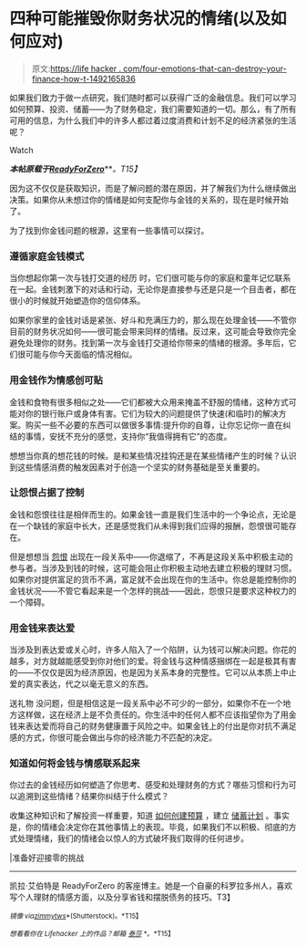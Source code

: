 # 四种可能摧毁你财务状况的情绪(以及如何应对)

> 原文:[https://life hacker . com/four-emotions-that-can-destroy-your-finance-how-t-1492165836](https://lifehacker.com/four-emotions-that-can-destroy-your-finances-and-how-t-1492165836)

如果我们致力于做一点研究，我们随时都可以获得广泛的金融信息。我们可以学习如何预算、投资、储蓄——为了财务稳定，我们需要知道的一切。那么，有了所有可用的信息，为什么我们中的许多人都过着过度消费和计划不足的经济紧张的生活呢？

Watch

***本帖原载于***[***ReadyForZero***](http://blog.readyforzero.com/hidden-emotional-factors-that-may-be-destroying-your-finances/)***。*T15】**

因为这不仅仅是获取知识，而是了解问题的潜在原因，并了解我们为什么继续做出决策。如果你从未想过你的情绪是如何支配你与金钱的关系的，现在是时候开始了。

为了找到你金钱问题的根源，这里有一些事情可以探讨。

### 遵循家庭金钱模式

当你想起你第一次与钱打交道的经历 时，它们很可能与你的家庭和童年记忆联系在一起。金钱刺激下的对话和行动，无论你是直接参与还是只是一个目击者，都在很小的时候就开始塑造你的信仰体系。

如果你家里的金钱对话是紧张、好斗和充满压力的，那么现在处理金钱——不管你目前的财务状况如何——很可能会带来同样的情绪。反过来，这可能会导致你完全避免处理你的财务。找到第一次与金钱打交道给你带来的情绪的根源。多年后，它们很可能与你今天面临的情况相似。

### 用金钱作为情感创可贴

金钱和食物有很多相似之处——它们都被大众用来掩盖不舒服的情绪，这种方式可能对你的银行账户或身体有害。它们为较大的问题提供了快速(和临时)的解决方案。购买一些不必要的东西可以做很多事情:提升你的自尊，让你忘记你一直在纠结的事情，安抚不充分的感觉，支持你“我值得拥有它”的态度。

想想当你真的想花钱的时候。是和某些情况挂钩还是在某些情绪产生的时候？认识到这些情感消费的触发因素对于创造一个坚实的财务基础是至关重要的。

### 让怨恨占据了控制

金钱和怨恨往往是相伴而生的。如果金钱一直是我们生活中的一个争论点，无论是在一个缺钱的家庭中长大，还是感觉我们从未得到我们应得的报酬，怨恨很可能存在。

但是想想当 [怨恨](https://lifehacker.com/check-your-resentment-to-avoid-burnout-says-googles-ma-5899740) 出现在一段关系中——你退缩了，不再是这段关系中积极主动的参与者。当涉及到钱的时候，这可能会阻止你积极主动地去建立积极的理财习惯。如果你对提供富足的货币不满，富足就不会出现在你的生活中。你总是能控制你的金钱状况——不管它看起来是一个怎样的挑战——因此，怨恨只是要求这种权力的一个障碍。

### 用金钱来表达爱

当涉及到表达爱或关心时，许多人陷入了一个陷阱，认为钱可以解决问题。你花的越多，对方就越能感受到你对他们的爱。将金钱与这种情感捆绑在一起是极其有害的——不仅仅是因为经济原因，也是因为关系本身的完整性。它可以从本质上中止爱的真实表达，代之以毫无意义的东西。

送礼物 没问题，但是相信这是一段关系中必不可少的一部分，如果你不在一个地方这样做，这在经济上是不负责任的。你生活中的任何人都不应该指望你为了用金钱来表达爱而将自己的财务健康置于风险之中。如果金钱上的付出是你对抗不满足感的方式，你很可能会做出与你的经济能力不匹配的决定。

### 知道如何将金钱与情感联系起来

你过去的金钱经历如何塑造了你思考、感受和处理财务的方式？哪些习惯和行为可以追溯到这些情绪？结果你纠结于什么模式？

收集这种知识和了解投资一样重要，知道 [如何创建预算](http://blog.readyforzero.com/how-to-create-a-budget/) ，建立 [储蓄计划](https://lifehacker.com/adult-budgeting-101-how-to-create-your-first-budget-in-1440446091) 。事实是，你的情绪会决定你在其他事情上的表现。毕竟，如果我们不以积极、彻底的方式处理情绪，我们的情绪会以惊人的方式破坏我们取得的任何进步。

|准备好迎接零的挑战

* * *

凯拉·艾伯特是 ReadyForZero 的客座博主。她是一个自豪的科罗拉多州人，喜欢写个人理财的情感方面，以及分享省钱和摆脱债务的技巧。T3】

<small>*镜像 via*</small>[<small>*zimmytws*</small>](http://www.shutterstock.com/gallery-50527p1.html)<small>*(Shutterstock)。*T15】</small>

<small>*想看看你在 Lifehacker 上的作品？邮箱*</small> [<small>*泰莎*</small>](https://mail.google.com/mail/?view=cm&fs=1&tf=1&to=tessa@lifehacker.com) <small>*。*T15】</small>